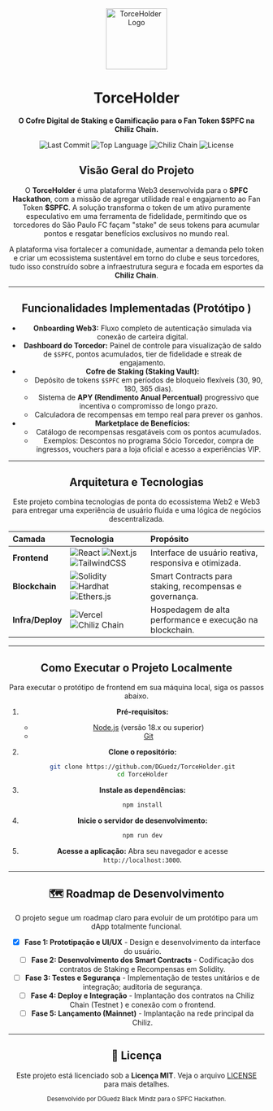 <div align="center">
  <img src="https://img.clerk.com/eyJ0eXBlIjoicHJveHkiLCJzcmMiOiJodHRwczovL2ltYWdlcy5jbGVyay5kZXYvb2F1dGhfZ29vZ2xlL2ltZ18yZzh4VWh0RzVrbGdFN1JzTzh1d21oTllvWDAifQ" alt="TorceHolder Logo" width="120" />
  <h1>TorceHolder</h1>
  <p><strong>O Cofre Digital de Staking e Gamificação para o Fan Token $SPFC na Chiliz Chain.</strong></p>

 <!-- Badges -->
<p>
  <img src="https://img.shields.io/github/last-commit/DGuedz/TorceHolder?style=for-the-badge&logo=github&color=red" alt="Last Commit">
  <img src="https://img.shields.io/github/languages/top/DGuedz/TorceHolder?style=for-the-badge&logo=javascript&color=yellow" alt="Top Language">
  <img src="https://img.shields.io/badge/Chiliz_Chain-EVM_Compatible-red?style=for-the-badge&logo=ethereum" alt="Chiliz Chain">
  <img src="https://img.shields.io/badge/License-MIT-green?style=for-the-badge" alt="License">
</p>


##  Visão Geral do Projeto

O **TorceHolder** é uma plataforma Web3 desenvolvida para o **SPFC Hackathon**, com a missão de agregar utilidade real e engajamento ao Fan Token **$SPFC**. A solução transforma o token de um ativo puramente especulativo em uma ferramenta de fidelidade, permitindo que os torcedores do São Paulo FC façam "stake" de seus tokens para acumular pontos e resgatar benefícios exclusivos no mundo real.

A plataforma visa fortalecer a comunidade, aumentar a demanda pelo token e criar um ecossistema sustentável em torno do clube e seus torcedores, tudo isso construído sobre a infraestrutura segura e focada em esportes da **Chiliz Chain**.

---

##  Funcionalidades Implementadas (Protótipo )

*   **Onboarding Web3:** Fluxo completo de autenticação simulada via conexão de carteira digital.
*   **Dashboard do Torcedor:** Painel de controle para visualização de saldo de `$SPFC`, pontos acumulados, tier de fidelidade e streak de engajamento.
*   **Cofre de Staking (Staking Vault):**
    *   Depósito de tokens `$SPFC` em períodos de bloqueio flexíveis (30, 90, 180, 365 dias).
    *   Sistema de **APY (Rendimento Anual Percentual)** progressivo que incentiva o compromisso de longo prazo.
    *   Calculadora de recompensas em tempo real para prever os ganhos.
*   **Marketplace de Benefícios:**
    *   Catálogo de recompensas resgatáveis com os pontos acumulados.
    *   Exemplos: Descontos no programa Sócio Torcedor, compra de ingressos, vouchers para a loja oficial e acesso a experiências VIP.

---

##  Arquitetura e Tecnologias

Este projeto combina tecnologias de ponta do ecossistema Web2 e Web3 para entregar uma experiência de usuário fluida e uma lógica de negócios descentralizada.

| Camada       | Tecnologia                                                              | Propósito                                             |
| :----------- | :---------------------------------------------------------------------- | :---------------------------------------------------- |
| **Frontend** | ![React](https://img.shields.io/badge/-React-61DAFB?logo=react&logoColor=white ) ![Next.js](https://img.shields.io/badge/-Next.js-000000?logo=next.js&logoColor=white ) ![TailwindCSS](https://img.shields.io/badge/-Tailwind_CSS-38B2AC?logo=tailwind-css&logoColor=white ) | Interface de usuário reativa, responsiva e otimizada. |
| **Blockchain** | ![Solidity](https://img.shields.io/badge/-Solidity-363636?logo=solidity&logoColor=white ) ![Hardhat](https://img.shields.io/badge/-Hardhat-fff100?logo=hardhat&logoColor=black ) ![Ethers.js](https://img.shields.io/badge/-Ethers.js-2C56F6 ) | Smart Contracts para staking, recompensas e governança. |
| **Infra/Deploy** | ![Vercel](https://img.shields.io/badge/-Vercel-000000?logo=vercel&logoColor=white ) ![Chiliz Chain](https://img.shields.io/badge/-Chiliz_Chain-red ) | Hospedagem de alta performance e execução na blockchain. |

---

##  Como Executar o Projeto Localmente

Para executar o protótipo de frontend em sua máquina local, siga os passos abaixo.

1.  **Pré-requisitos:**
    *   [Node.js](https://nodejs.org/en/ ) (versão 18.x ou superior)
    *   [Git](https://git-scm.com/ )

2.  **Clone o repositório:**
    ```bash
    git clone https://github.com/DGuedz/TorceHolder.git
    cd TorceHolder
    ```

3.  **Instale as dependências:**
    ```bash
    npm install
    ```

4.  **Inicie o servidor de desenvolvimento:**
    ```bash
    npm run dev
    ```

5.  **Acesse a aplicação:**
    Abra seu navegador e acesse `http://localhost:3000`.

---

## 🗺️ Roadmap de Desenvolvimento

O projeto segue um roadmap claro para evoluir de um protótipo para um dApp totalmente funcional.

- [x] **Fase 1: Prototipação e UI/UX** - Design e desenvolvimento da interface do usuário.
- [ ] **Fase 2: Desenvolvimento dos Smart Contracts** - Codificação dos contratos de Staking e Recompensas em Solidity.
- [ ] **Fase 3: Testes e Segurança** - Implementação de testes unitários e de integração; auditoria de segurança.
- [ ] **Fase 4: Deploy e Integração** - Implantação dos contratos na Chiliz Chain (Testnet ) e conexão com o frontend.
- [ ] **Fase 5: Lançamento (Mainnet)** - Implantação na rede principal da Chiliz.

---

## 📄 Licença

Este projeto está licenciado sob a **Licença MIT**. Veja o arquivo [LICENSE](LICENSE) para mais detalhes.

<div align="center">
  <small>Desenvolvido por DGuedz Black Mindz para o SPFC Hackathon.</small>
</div>
